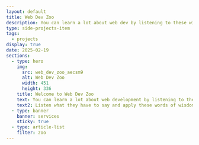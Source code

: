 ```yaml
---
layout: default
title: Web Dev Zoo
description: You can learn a lot about web dev by listening to these wise animals.
type: side-projects-item
tags:
  - projects
display: true
date: 2025-02-19
sections:
  - type: hero
    img:
      src: web_dev_zoo_aecsm9
      alt: Web Dev Zoo
      width: 451
      height: 336
    title: Welcome to Web Dev Zoo
    text: You can learn a lot about web development by listening to these wise animals.
    text2: Listen what they have to say and apply these words of wisdom to your everyday routine.
  - type: banner
    banner: services
    sticky: true
  - type: article-list
    filter: zoo
---
```


